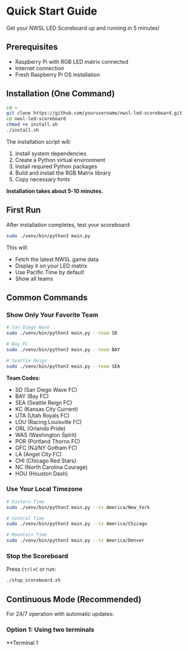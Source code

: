 # Quick Start Guide

Get your NWSL LED Scoreboard up and running in 5 minutes!

## Prerequisites

- Raspberry Pi with RGB LED matrix connected
- Internet connection
- Fresh Raspberry Pi OS installation

## Installation (One Command)

```bash
cd ~
git clone https://github.com/yourusername/nwsl-led-scoreboard.git
cd nwsl-led-scoreboard
chmod +x install.sh
./install.sh
```

The installation script will:
1. Install system dependencies
2. Create a Python virtual environment
3. Install required Python packages
4. Build and install the RGB Matrix library
5. Copy necessary fonts

**Installation takes about 5-10 minutes.**

## First Run

After installation completes, test your scoreboard:

```bash
sudo ./venv/bin/python3 main.py
```

This will:
- Fetch the latest NWSL game data
- Display it on your LED matrix
- Use Pacific Time by default
- Show all teams

## Common Commands

### Show Only Your Favorite Team

```bash
# San Diego Wave
sudo ./venv/bin/python3 main.py --team SD

# Bay FC
sudo ./venv/bin/python3 main.py --team BAY

# Seattle Reign
sudo ./venv/bin/python3 main.py --team SEA
```

**Team Codes:**
- SD (San Diego Wave FC)
- BAY (Bay FC)
- SEA (Seattle Reign FC)
- KC (Kansas City Current)
- UTA (Utah Royals FC)
- LOU (Racing Louisville FC)
- ORL (Orlando Pride)
- WAS (Washington Spirit)
- POR (Portland Thorns FC)
- GFC (NJ/NY Gotham FC)
- LA (Angel City FC)
- CHI (Chicago Red Stars)
- NC (North Carolina Courage)
- HOU (Houston Dash)

### Use Your Local Timezone

```bash
# Eastern Time
sudo ./venv/bin/python3 main.py --tz America/New_York

# Central Time
sudo ./venv/bin/python3 main.py --tz America/Chicago

# Mountain Time
sudo ./venv/bin/python3 main.py --tz America/Denver
```

### Stop the Scoreboard

Press `Ctrl+C` or run:

```bash
./stop_scoreboard.sh
```

## Continuous Mode (Recommended)

For 24/7 operation with automatic updates:

### Option 1: Using two terminals

**Terminal 1
